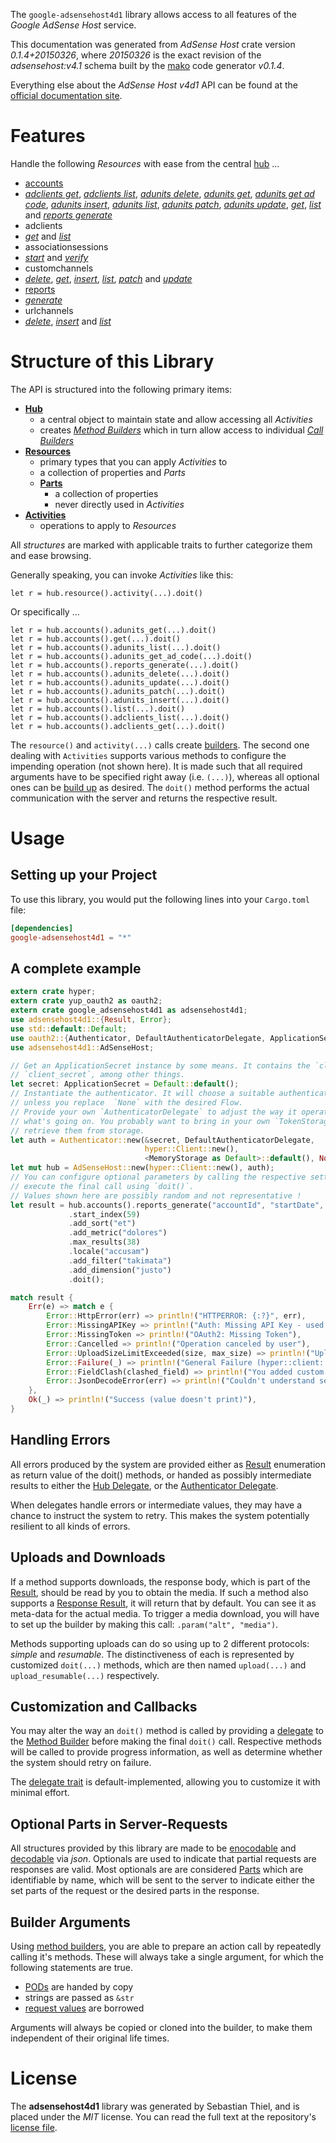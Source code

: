 <!---
DO NOT EDIT !
This file was generated automatically from 'src/mako/api/README.md.mako'
DO NOT EDIT !
-->
The `google-adsensehost4d1` library allows access to all features of the *Google AdSense Host* service.

This documentation was generated from *AdSense Host* crate version *0.1.4+20150326*, where *20150326* is the exact revision of the *adsensehost:v4.1* schema built by the [mako](http://www.makotemplates.org/) code generator *v0.1.4*.

Everything else about the *AdSense Host* *v4d1* API can be found at the
[official documentation site](https://developers.google.com/adsense/host/).
# Features

Handle the following *Resources* with ease from the central [hub](http://byron.github.io/google-apis-rs/google-adsensehost4d1/struct.AdSenseHost.html) ... 

* [accounts](http://byron.github.io/google-apis-rs/google-adsensehost4d1/struct.Account.html)
 * [*adclients get*](http://byron.github.io/google-apis-rs/google-adsensehost4d1/struct.AccountAdclientGetCall.html), [*adclients list*](http://byron.github.io/google-apis-rs/google-adsensehost4d1/struct.AccountAdclientListCall.html), [*adunits delete*](http://byron.github.io/google-apis-rs/google-adsensehost4d1/struct.AccountAdunitDeleteCall.html), [*adunits get*](http://byron.github.io/google-apis-rs/google-adsensehost4d1/struct.AccountAdunitGetCall.html), [*adunits get ad code*](http://byron.github.io/google-apis-rs/google-adsensehost4d1/struct.AccountAdunitGetAdCodeCall.html), [*adunits insert*](http://byron.github.io/google-apis-rs/google-adsensehost4d1/struct.AccountAdunitInsertCall.html), [*adunits list*](http://byron.github.io/google-apis-rs/google-adsensehost4d1/struct.AccountAdunitListCall.html), [*adunits patch*](http://byron.github.io/google-apis-rs/google-adsensehost4d1/struct.AccountAdunitPatchCall.html), [*adunits update*](http://byron.github.io/google-apis-rs/google-adsensehost4d1/struct.AccountAdunitUpdateCall.html), [*get*](http://byron.github.io/google-apis-rs/google-adsensehost4d1/struct.AccountGetCall.html), [*list*](http://byron.github.io/google-apis-rs/google-adsensehost4d1/struct.AccountListCall.html) and [*reports generate*](http://byron.github.io/google-apis-rs/google-adsensehost4d1/struct.AccountReportGenerateCall.html)
* adclients
 * [*get*](http://byron.github.io/google-apis-rs/google-adsensehost4d1/struct.AdclientGetCall.html) and [*list*](http://byron.github.io/google-apis-rs/google-adsensehost4d1/struct.AdclientListCall.html)
* associationsessions
 * [*start*](http://byron.github.io/google-apis-rs/google-adsensehost4d1/struct.AssociationsessionStartCall.html) and [*verify*](http://byron.github.io/google-apis-rs/google-adsensehost4d1/struct.AssociationsessionVerifyCall.html)
* customchannels
 * [*delete*](http://byron.github.io/google-apis-rs/google-adsensehost4d1/struct.CustomchannelDeleteCall.html), [*get*](http://byron.github.io/google-apis-rs/google-adsensehost4d1/struct.CustomchannelGetCall.html), [*insert*](http://byron.github.io/google-apis-rs/google-adsensehost4d1/struct.CustomchannelInsertCall.html), [*list*](http://byron.github.io/google-apis-rs/google-adsensehost4d1/struct.CustomchannelListCall.html), [*patch*](http://byron.github.io/google-apis-rs/google-adsensehost4d1/struct.CustomchannelPatchCall.html) and [*update*](http://byron.github.io/google-apis-rs/google-adsensehost4d1/struct.CustomchannelUpdateCall.html)
* [reports](http://byron.github.io/google-apis-rs/google-adsensehost4d1/struct.Report.html)
 * [*generate*](http://byron.github.io/google-apis-rs/google-adsensehost4d1/struct.ReportGenerateCall.html)
* urlchannels
 * [*delete*](http://byron.github.io/google-apis-rs/google-adsensehost4d1/struct.UrlchannelDeleteCall.html), [*insert*](http://byron.github.io/google-apis-rs/google-adsensehost4d1/struct.UrlchannelInsertCall.html) and [*list*](http://byron.github.io/google-apis-rs/google-adsensehost4d1/struct.UrlchannelListCall.html)




# Structure of this Library

The API is structured into the following primary items:

* **[Hub](http://byron.github.io/google-apis-rs/google-adsensehost4d1/struct.AdSenseHost.html)**
    * a central object to maintain state and allow accessing all *Activities*
    * creates [*Method Builders*](http://byron.github.io/google-apis-rs/google-adsensehost4d1/trait.MethodsBuilder.html) which in turn
      allow access to individual [*Call Builders*](http://byron.github.io/google-apis-rs/google-adsensehost4d1/trait.CallBuilder.html)
* **[Resources](http://byron.github.io/google-apis-rs/google-adsensehost4d1/trait.Resource.html)**
    * primary types that you can apply *Activities* to
    * a collection of properties and *Parts*
    * **[Parts](http://byron.github.io/google-apis-rs/google-adsensehost4d1/trait.Part.html)**
        * a collection of properties
        * never directly used in *Activities*
* **[Activities](http://byron.github.io/google-apis-rs/google-adsensehost4d1/trait.CallBuilder.html)**
    * operations to apply to *Resources*

All *structures* are marked with applicable traits to further categorize them and ease browsing.

Generally speaking, you can invoke *Activities* like this:

```Rust,ignore
let r = hub.resource().activity(...).doit()
```

Or specifically ...

```ignore
let r = hub.accounts().adunits_get(...).doit()
let r = hub.accounts().get(...).doit()
let r = hub.accounts().adunits_list(...).doit()
let r = hub.accounts().adunits_get_ad_code(...).doit()
let r = hub.accounts().reports_generate(...).doit()
let r = hub.accounts().adunits_delete(...).doit()
let r = hub.accounts().adunits_update(...).doit()
let r = hub.accounts().adunits_patch(...).doit()
let r = hub.accounts().adunits_insert(...).doit()
let r = hub.accounts().list(...).doit()
let r = hub.accounts().adclients_list(...).doit()
let r = hub.accounts().adclients_get(...).doit()
```

The `resource()` and `activity(...)` calls create [builders][builder-pattern]. The second one dealing with `Activities` 
supports various methods to configure the impending operation (not shown here). It is made such that all required arguments have to be 
specified right away (i.e. `(...)`), whereas all optional ones can be [build up][builder-pattern] as desired.
The `doit()` method performs the actual communication with the server and returns the respective result.

# Usage

## Setting up your Project

To use this library, you would put the following lines into your `Cargo.toml` file:

```toml
[dependencies]
google-adsensehost4d1 = "*"
```

## A complete example

```Rust
extern crate hyper;
extern crate yup_oauth2 as oauth2;
extern crate google_adsensehost4d1 as adsensehost4d1;
use adsensehost4d1::{Result, Error};
use std::default::Default;
use oauth2::{Authenticator, DefaultAuthenticatorDelegate, ApplicationSecret, MemoryStorage};
use adsensehost4d1::AdSenseHost;

// Get an ApplicationSecret instance by some means. It contains the `client_id` and 
// `client_secret`, among other things.
let secret: ApplicationSecret = Default::default();
// Instantiate the authenticator. It will choose a suitable authentication flow for you, 
// unless you replace  `None` with the desired Flow.
// Provide your own `AuthenticatorDelegate` to adjust the way it operates and get feedback about 
// what's going on. You probably want to bring in your own `TokenStorage` to persist tokens and
// retrieve them from storage.
let auth = Authenticator::new(&secret, DefaultAuthenticatorDelegate,
                              hyper::Client::new(),
                              <MemoryStorage as Default>::default(), None);
let mut hub = AdSenseHost::new(hyper::Client::new(), auth);
// You can configure optional parameters by calling the respective setters at will, and
// execute the final call using `doit()`.
// Values shown here are possibly random and not representative !
let result = hub.accounts().reports_generate("accountId", "startDate", "endDate")
             .start_index(59)
             .add_sort("et")
             .add_metric("dolores")
             .max_results(38)
             .locale("accusam")
             .add_filter("takimata")
             .add_dimension("justo")
             .doit();

match result {
    Err(e) => match e {
        Error::HttpError(err) => println!("HTTPERROR: {:?}", err),
        Error::MissingAPIKey => println!("Auth: Missing API Key - used if there are no scopes"),
        Error::MissingToken => println!("OAuth2: Missing Token"),
        Error::Cancelled => println!("Operation canceled by user"),
        Error::UploadSizeLimitExceeded(size, max_size) => println!("Upload size too big: {} of {}", size, max_size),
        Error::Failure(_) => println!("General Failure (hyper::client::Response doesn't print)"),
        Error::FieldClash(clashed_field) => println!("You added custom parameter which is part of builder: {:?}", clashed_field),
        Error::JsonDecodeError(err) => println!("Couldn't understand server reply - maybe API needs update: {:?}", err),
    },
    Ok(_) => println!("Success (value doesn't print)"),
}

```
## Handling Errors

All errors produced by the system are provided either as [Result](http://byron.github.io/google-apis-rs/google-adsensehost4d1/enum.Result.html) enumeration as return value of 
the doit() methods, or handed as possibly intermediate results to either the 
[Hub Delegate](http://byron.github.io/google-apis-rs/google-adsensehost4d1/trait.Delegate.html), or the [Authenticator Delegate](http://byron.github.io/google-apis-rs/google-adsensehost4d1/../yup-oauth2/trait.AuthenticatorDelegate.html).

When delegates handle errors or intermediate values, they may have a chance to instruct the system to retry. This 
makes the system potentially resilient to all kinds of errors.

## Uploads and Downloads
If a method supports downloads, the response body, which is part of the [Result](http://byron.github.io/google-apis-rs/google-adsensehost4d1/enum.Result.html), should be
read by you to obtain the media.
If such a method also supports a [Response Result](http://byron.github.io/google-apis-rs/google-adsensehost4d1/trait.ResponseResult.html), it will return that by default.
You can see it as meta-data for the actual media. To trigger a media download, you will have to set up the builder by making
this call: `.param("alt", "media")`.

Methods supporting uploads can do so using up to 2 different protocols: 
*simple* and *resumable*. The distinctiveness of each is represented by customized 
`doit(...)` methods, which are then named `upload(...)` and `upload_resumable(...)` respectively.

## Customization and Callbacks

You may alter the way an `doit()` method is called by providing a [delegate](http://byron.github.io/google-apis-rs/google-adsensehost4d1/trait.Delegate.html) to the 
[Method Builder](http://byron.github.io/google-apis-rs/google-adsensehost4d1/trait.CallBuilder.html) before making the final `doit()` call. 
Respective methods will be called to provide progress information, as well as determine whether the system should 
retry on failure.

The [delegate trait](http://byron.github.io/google-apis-rs/google-adsensehost4d1/trait.Delegate.html) is default-implemented, allowing you to customize it with minimal effort.

## Optional Parts in Server-Requests

All structures provided by this library are made to be [enocodable](http://byron.github.io/google-apis-rs/google-adsensehost4d1/trait.RequestValue.html) and 
[decodable](http://byron.github.io/google-apis-rs/google-adsensehost4d1/trait.ResponseResult.html) via *json*. Optionals are used to indicate that partial requests are responses 
are valid.
Most optionals are are considered [Parts](http://byron.github.io/google-apis-rs/google-adsensehost4d1/trait.Part.html) which are identifiable by name, which will be sent to 
the server to indicate either the set parts of the request or the desired parts in the response.

## Builder Arguments

Using [method builders](http://byron.github.io/google-apis-rs/google-adsensehost4d1/trait.CallBuilder.html), you are able to prepare an action call by repeatedly calling it's methods.
These will always take a single argument, for which the following statements are true.

* [PODs][wiki-pod] are handed by copy
* strings are passed as `&str`
* [request values](http://byron.github.io/google-apis-rs/google-adsensehost4d1/trait.RequestValue.html) are borrowed

Arguments will always be copied or cloned into the builder, to make them independent of their original life times.

[wiki-pod]: http://en.wikipedia.org/wiki/Plain_old_data_structure
[builder-pattern]: http://en.wikipedia.org/wiki/Builder_pattern
[google-go-api]: https://github.com/google/google-api-go-client

# License
The **adsensehost4d1** library was generated by Sebastian Thiel, and is placed 
under the *MIT* license.
You can read the full text at the repository's [license file][repo-license].

[repo-license]: https://github.com/Byron/google-apis-rs/LICENSE.md
